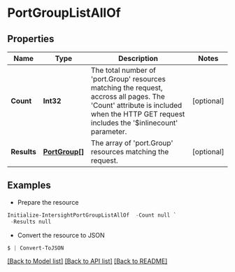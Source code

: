 # PortGroupListAllOf
## Properties

Name | Type | Description | Notes
------------ | ------------- | ------------- | -------------
**Count** | **Int32** | The total number of &#39;port.Group&#39; resources matching the request, accross all pages. The &#39;Count&#39; attribute is included when the HTTP GET request includes the &#39;$inlinecount&#39; parameter. | [optional] 
**Results** | [**PortGroup[]**](PortGroup.md) | The array of &#39;port.Group&#39; resources matching the request. | [optional] 

## Examples

- Prepare the resource
```powershell
Initialize-IntersightPortGroupListAllOf  -Count null `
 -Results null
```

- Convert the resource to JSON
```powershell
$ | Convert-ToJSON
```

[[Back to Model list]](../README.md#documentation-for-models) [[Back to API list]](../README.md#documentation-for-api-endpoints) [[Back to README]](../README.md)

